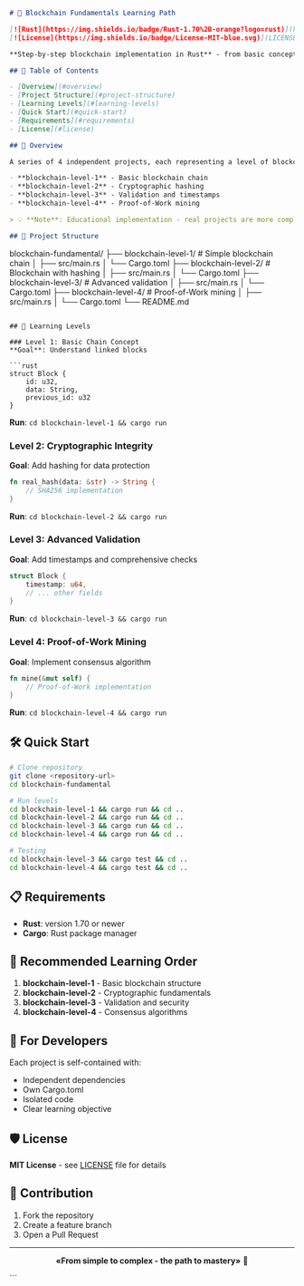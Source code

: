 ```markdown
# 🧱 Blockchain Fundamentals Learning Path

[![Rust](https://img.shields.io/badge/Rust-1.70%2B-orange?logo=rust)](https://www.rust-lang.org/)
[![License](https://img.shields.io/badge/License-MIT-blue.svg)](LICENSE)

**Step-by-step blockchain implementation in Rust** - from basic concepts to educational mining simulation.

## 📖 Table of Contents

- [Overview](#overview)
- [Project Structure](#project-structure)
- [Learning Levels](#learning-levels)
- [Quick Start](#quick-start)
- [Requirements](#requirements)
- [License](#license)

## 🎯 Overview

A series of 4 independent projects, each representing a level of blockchain understanding:

- **blockchain-level-1** - Basic blockchain chain
- **blockchain-level-2** - Cryptographic hashing  
- **blockchain-level-3** - Validation and timestamps
- **blockchain-level-4** - Proof-of-Work mining

> 💡 **Note**: Educational implementation - real projects are more complex.

## 📁 Project Structure

```
blockchain-fundamental/
├── blockchain-level-1/     # Simple blockchain chain
│   ├── src/main.rs
│   └── Cargo.toml
├── blockchain-level-2/     # Blockchain with hashing
│   ├── src/main.rs
│   └── Cargo.toml
├── blockchain-level-3/     # Advanced validation
│   ├── src/main.rs
│   └── Cargo.toml
├── blockchain-level-4/     # Proof-of-Work mining
│   ├── src/main.rs
│   └── Cargo.toml
└── README.md
```

## 🚀 Learning Levels

### Level 1: Basic Chain Concept
**Goal**: Understand linked blocks

```rust
struct Block {
    id: u32,
    data: String,
    previous_id: u32
}
```

**Run**: `cd blockchain-level-1 && cargo run`

### Level 2: Cryptographic Integrity  
**Goal**: Add hashing for data protection

```rust
fn real_hash(data: &str) -> String {
    // SHA256 implementation
}
```

**Run**: `cd blockchain-level-2 && cargo run`

### Level 3: Advanced Validation
**Goal**: Add timestamps and comprehensive checks

```rust
struct Block {
    timestamp: u64,
    // ... other fields
}
```

**Run**: `cd blockchain-level-3 && cargo run`

### Level 4: Proof-of-Work Mining
**Goal**: Implement consensus algorithm

```rust
fn mine(&mut self) {
    // Proof-of-Work implementation
}
```

**Run**: `cd blockchain-level-4 && cargo run`

## 🛠 Quick Start

```bash
# Clone repository
git clone <repository-url>
cd blockchain-fundamental

# Run levels
cd blockchain-level-1 && cargo run && cd ..
cd blockchain-level-2 && cargo run && cd ..
cd blockchain-level-3 && cargo run && cd ..
cd blockchain-level-4 && cargo run && cd ..

# Testing
cd blockchain-level-3 && cargo test && cd ..
cd blockchain-level-4 && cargo test && cd ..
```

## 📋 Requirements

- **Rust**: version 1.70 or newer
- **Cargo**: Rust package manager

## 🎯 Recommended Learning Order

1. **blockchain-level-1** - Basic blockchain structure
2. **blockchain-level-2** - Cryptographic fundamentals  
3. **blockchain-level-3** - Validation and security
4. **blockchain-level-4** - Consensus algorithms

## 🔧 For Developers

Each project is self-contained with:
- Independent dependencies
- Own Cargo.toml
- Isolated code
- Clear learning objective

## 🛡 License

**MIT License** - see [LICENSE](LICENSE) file for details

## 🤝 Contribution

1. Fork the repository
2. Create a feature branch
3. Open a Pull Request

---

<div align="center">

**«From simple to complex - the path to mastery»** 🚀

</div>
```
